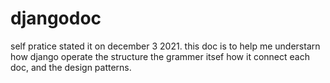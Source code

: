 # djangodoc
self pratice stated it on december 3 2021.
this doc is to help me understarn how django operate the structure the grammer itsef how it connect each doc, and the
design patterns.
